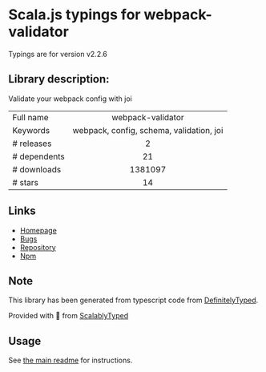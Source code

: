 
# Scala.js typings for webpack-validator

Typings are for version v2.2.6

## Library description:
Validate your webpack config with joi

|                    |                 |
| ------------------ | :-------------: |
| Full name          | webpack-validator |
| Keywords           | webpack, config, schema, validation, joi |
| # releases         | 2 |
| # dependents       | 21 |
| # downloads        | 1381097 |
| # stars            | 14 |

## Links
- [Homepage](https://github.com/js-dxtools/webpack-validator#readme)
- [Bugs](https://github.com/js-dxtools/webpack-validator/issues)
- [Repository](https://github.com/js-dxtools/webpack-validator)
- [Npm](https://www.npmjs.com/package/webpack-validator)
    


## Note
This library has been generated from typescript code from [DefinitelyTyped](https://definitelytyped.org).

Provided with :purple_heart: from [ScalablyTyped](https://github.com/oyvindberg/ScalablyTyped)

## Usage
See [the main readme](../../readme.md) for instructions.


